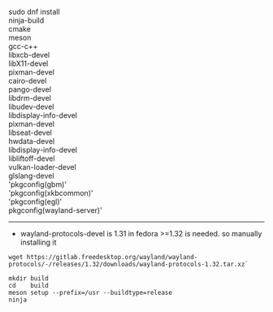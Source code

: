 sudo dnf install \
ninja-build \
cmake \
meson \
gcc-c++ \
libxcb-devel \
libX11-devel \
pixman-devel \
cairo-devel \
pango-devel \
libdrm-devel \
libudev-devel \
libdisplay-info-devel \
pixman-devel \
libseat-devel \
hwdata-devel \
libdisplay-info-devel \
libliftoff-devel \
vulkan-loader-devel \
glslang-devel \
'pkgconfig(gbm)' \
'pkgconfig(xkbcommon)' \
'pkgconfig(egl)' \
pkgconfig(wayland-server)'

---
- wayland-protocols-devel is 1.31 in fedora >=1.32 is needed. so manually installing it
```
wget https://gitlab.freedesktop.org/wayland/wayland-protocols/-/releases/1.32/downloads/wayland-protocols-1.32.tar.xz`

mkdir build
cd    build
meson setup --prefix=/usr --buildtype=release
ninja
```